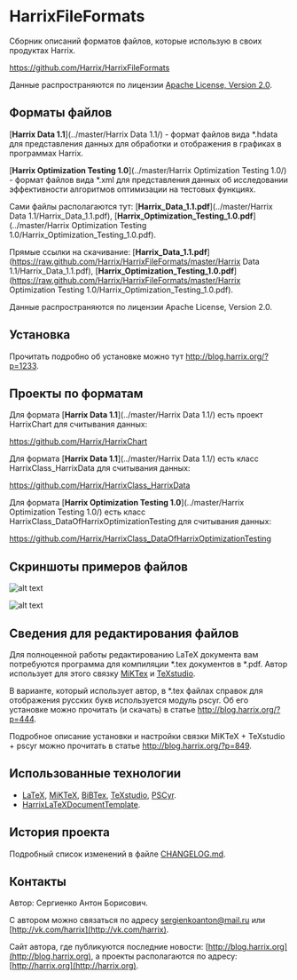 HarrixFileFormats
=================

Сборник описаний форматов файлов, которые использую в своих продуктах Harrix.

https://github.com/Harrix/HarrixFileFormats

Данные распространяются по лицензии [Apache License, Version 2.0](../master/LICENSE.txt).

Форматы файлов
--------------

[**Harrix Data 1.1**](../master/Harrix Data 1.1/) - формат файлов вида \*.hdata для представления данных для обработки и отображения в графиках в программах Harrix.

[**Harrix Optimization Testing 1.0**](../master/Harrix Optimization Testing 1.0/) - формат файлов вида \*.xml для представления данных об исследовании эффективности алгоритмов оптимизации на тестовых функциях.

Сами файлы располагаются тут: [**Harrix_Data_1.1.pdf**](../master/Harrix Data 1.1/Harrix_Data_1.1.pdf), [**Harrix_Optimization_Testing_1.0.pdf**](../master/Harrix Optimization Testing 1.0/Harrix_Optimization_Testing_1.0.pdf).

Прямые ссылки на скачивание: [**Harrix_Data_1.1.pdf**](https://raw.github.com/Harrix/HarrixFileFormats/master/Harrix Data 1.1/Harrix_Data_1.1.pdf), [**Harrix_Optimization_Testing_1.0.pdf**](https://raw.github.com/Harrix/HarrixFileFormats/master/Harrix Optimization Testing 1.0/Harrix_Optimization_Testing_1.0.pdf).

Данные распространяются по лицензии Apache License, Version 2.0.

Установка
---------

Прочитать подробно об установке можно тут http://blog.harrix.org/?p=1233.

Проекты по форматам
-------------------

Для формата [**Harrix Data 1.1**](../master/Harrix Data 1.1/) есть проект HarrixChart для считывания данных:

https://github.com/Harrix/HarrixChart

Для формата [**Harrix Data 1.1**](../master/Harrix Data 1.1/) есть класс HarrixClass_HarrixData для считывания данных:

https://github.com/Harrix/HarrixClass_HarrixData

Для формата [**Harrix Optimization Testing 1.0**](../master/Harrix Optimization Testing 1.0/) есть класс HarrixClass_DataOfHarrixOptimizationTesting для считывания данных:

https://github.com/Harrix/HarrixClass_DataOfHarrixOptimizationTesting

Скриншоты примеров файлов
-------------------------

![alt text](../master/images/hdata.png "Пример файла Harrix Data 1.0")

![alt text](../master/images/xml.png "Пример файла Harrix Optimization Testing 1.0")

Сведения для редактирования файлов
----------------------------------

Для полноценной работы редактированию LaTeX документа вам потребуются программа для компиляции \*.tex документов в \*.pdf. Автор использует для этого связку [MiKTex](http://www.miktex.org/) и [TeXstudio](http://texstudio.sourceforge.net/). 

В варианте, который использует автор, в \*.tex файлах справок для отображения русских букв используется модуль pscyr. Об его установке можно прочитать (и скачать) в статье http://blog.harrix.org/?p=444.

Подробное описание установки и настройки связки MiKTeX + TeXstudio + pscyr можно прочитать в статье http://blog.harrix.org/?p=849.

Использованные технологии
-------------------------

- [LaTeX](http://ru.wikipedia.org/wiki/LaTeX), [MiKTeX](http://miktex.org/), [BiBTex](http://ru.wikipedia.org/wiki/BibTeX), [TeXstudio](http://texstudio.sourceforge.net/), [PSCyr](http://blog.harrix.org/?p=444).
- [HarrixLaTeXDocumentTemplate](https://github.com/Harrix/HarrixLaTeXDocumentTemplate).

История проекта
---------------

Подробный список изменений в файле [CHANGELOG.md](../master/CHANGELOG.md).

Контакты
--------

Автор: Сергиенко Антон Борисович.

С автором можно связаться по адресу [sergienkoanton@mail.ru](mailto:sergienkoanton@mail.ru) или  [http://vk.com/harrix](http://vk.com/harrix).

Сайт автора, где публикуются последние новости: [http://blog.harrix.org](http://blog.harrix.org), а проекты располагаются по адресу: [http://harrix.org](http://harrix.org).